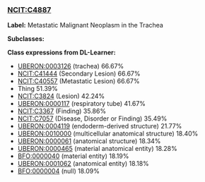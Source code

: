 
### [NCIT:C4887](http://purl.obolibrary.org/obo/NCIT_C4887)
**Label:** Metastatic Malignant Neoplasm in the Trachea

**Subclasses:** 

**Class expressions from DL-Learner:**

- [UBERON:0003126](http://purl.obolibrary.org/obo/UBERON_0003126) (trachea) 66.67%
- [NCIT:C41444](http://purl.obolibrary.org/obo/NCIT_C41444) (Secondary Lesion) 66.67%
- [NCIT:C40557](http://purl.obolibrary.org/obo/NCIT_C40557) (Metastatic Lesion) 66.67%
- Thing 51.39%
- [NCIT:C3824](http://purl.obolibrary.org/obo/NCIT_C3824) (Lesion) 42.24%
- [UBERON:0000117](http://purl.obolibrary.org/obo/UBERON_0000117) (respiratory tube) 41.67%
- [NCIT:C3367](http://purl.obolibrary.org/obo/NCIT_C3367) (Finding) 35.86%
- [NCIT:C7057](http://purl.obolibrary.org/obo/NCIT_C7057) (Disease, Disorder or Finding) 35.49%
- [UBERON:0004119](http://purl.obolibrary.org/obo/UBERON_0004119) (endoderm-derived structure) 21.77%
- [UBERON:0010000](http://purl.obolibrary.org/obo/UBERON_0010000) (multicellular anatomical structure) 18.40%
- [UBERON:0000061](http://purl.obolibrary.org/obo/UBERON_0000061) (anatomical structure) 18.34%
- [UBERON:0000465](http://purl.obolibrary.org/obo/UBERON_0000465) (material anatomical entity) 18.28%
- [BFO:0000040](http://purl.obolibrary.org/obo/BFO_0000040) (material entity) 18.19%
- [UBERON:0001062](http://purl.obolibrary.org/obo/UBERON_0001062) (anatomical entity) 18.18%
- [BFO:0000004](http://purl.obolibrary.org/obo/BFO_0000004) (null) 18.09%


